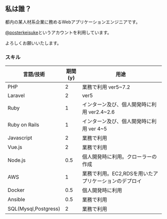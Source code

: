 ## 私は誰？
都内の某人材系企業に務めるWebアプリケーションエンジニアです。

[@posterkeisuke](https://twitter.com/posterkeisuke])というアカウントを利用しています。

よろしくお願いいたします。

### スキル
|言語/技術|期間(y)|用途|
|---|---|----|
|PHP|2|業務で利用 ver5~7.2|
|Laravel|2| ver5|
|Ruby|1|インターン及び、個人開発時に利用 ver2.4~2.6|
|Ruby on Rails|1|インターン及び、個人開発時に利用 ver 4~5|
|Javascript|2|業務で利用|
|Vue.js|2|業務で利用|
|Node.js|0.5|個人開発時に利用。クローラーの作成|
|AWS|1|業務で利用。EC2,RDSを用いたアプリケーションのデプロイ|
|Docker|0.5|個人開発時に利用|
|Ansible|0.5|業務で利用|
|SQL(Mysql,Postgress)|2|業務で利用|
